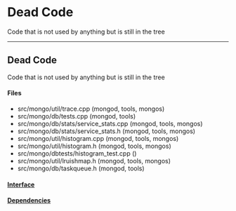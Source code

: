 # Dead Code
Code that is not used by anything but is still in the tree


-------------

## Dead Code
Code that is not used by anything but is still in the tree

#### Files
- src/mongo/util/trace.cpp   (mongod, tools, mongos)
- src/mongo/db/tests.cpp   (mongod, tools)
- src/mongo/db/stats/service\_stats.cpp   (mongod, tools, mongos)
- src/mongo/db/stats/service\_stats.h   (mongod, tools, mongos)
- src/mongo/util/histogram.cpp   (mongod, tools, mongos)
- src/mongo/util/histogram.h   (mongod, tools, mongos)
- src/mongo/dbtests/histogram\_test.cpp   ()
- src/mongo/util/lruishmap.h   (mongod, tools, mongos)
- src/mongo/db/taskqueue.h   (mongod, tools)

#### [Interface](interface/0)

#### [Dependencies](dependencies/0)
